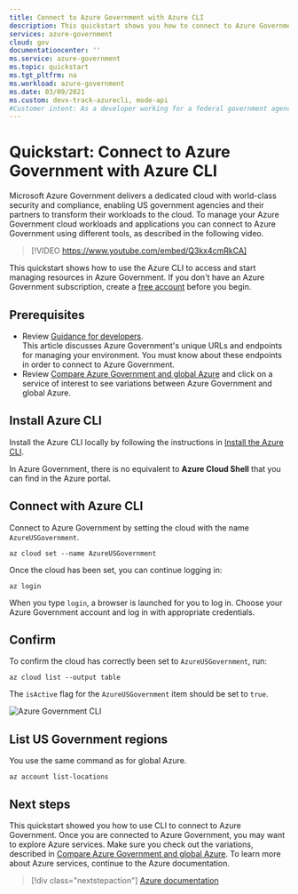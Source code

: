 ```yaml
---
title: Connect to Azure Government with Azure CLI
description: This quickstart shows you how to connect to Azure Government and create a web app in Azure Government with Azure CLI
services: azure-government
cloud: gov
documentationcenter: ''
ms.service: azure-government
ms.topic: quickstart
ms.tgt_pltfrm: na
ms.workload: azure-government
ms.date: 03/09/2021
ms.custom: devx-track-azurecli, mode-api
#Customer intent: As a developer working for a federal government agency "x", I want to connect to Azure Government using CLI so I can start developing against Azure Government's secure isolated datacenters.
---
```


# Quickstart: Connect to Azure Government with Azure CLI

Microsoft Azure Government delivers a dedicated cloud with world-class security and compliance, enabling US government agencies and their partners to transform their workloads to the cloud. To manage your Azure Government cloud workloads and applications you can connect to Azure Government using different tools, as described in the following video.  

> [!VIDEO https://www.youtube.com/embed/Q3kx4cmRkCA]

This quickstart shows how to use the Azure CLI to access and start managing resources in Azure Government. If you don't have an Azure Government subscription, create a [free account](https://azure.microsoft.com/global-infrastructure/government/request/) before you begin.

## Prerequisites

- Review [Guidance for developers](./documentation-government-developer-guide.md).<br/> This article discusses Azure Government's unique URLs and endpoints for managing your environment. You must know about these endpoints in order to connect to Azure Government. 
- Review [Compare Azure Government and global Azure](./compare-azure-government-global-azure.md) and click on a service of interest to see variations between Azure Government and global Azure.

## Install Azure CLI 

Install the Azure CLI locally by following the instructions in [Install the Azure CLI](/cli/azure/install-az-cli2). 

In Azure Government, there is no equivalent to **Azure Cloud Shell** that you can find in the Azure portal. 

## Connect with Azure CLI

Connect to Azure Government by setting the cloud with the name `AzureUSGovernment`.

```azurecli
az cloud set --name AzureUSGovernment
```

Once the cloud has been set, you can continue logging in:

```azurecli
az login
```

When you type `login`, a browser is launched for you to log in. Choose your Azure Government account and log in with appropriate credentials.

## Confirm 

To confirm the cloud has correctly been set to `AzureUSGovernment`, run:

```azurecli
az cloud list --output table
```

The `isActive` flag for the `AzureUSGovernment` item should be set to `true`.

![Azure Government CLI](./media/connect-with-cli/confirm.png)

## List US Government regions

You use the same command as for global Azure.

```azurecli
az account list-locations
```

## Next steps

This quickstart showed you how to use CLI to connect to Azure Government. Once you are connected to Azure Government, you may want to explore Azure services. Make sure you check out the variations, described in [Compare Azure Government and global Azure](./compare-azure-government-global-azure.md). To learn more about Azure services, continue to the Azure documentation.

> [!div class="nextstepaction"]
> [Azure documentation](../index.yml)
